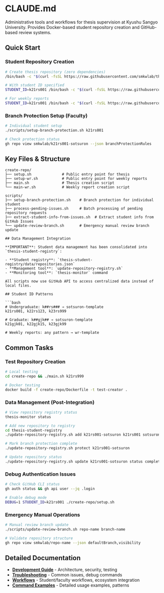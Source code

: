 # CLAUDE.md

Administrative tools and workflows for thesis supervision at Kyushu Sangyo University. Provides Docker-based student repository creation and GitHub-based review systems.

## Quick Start

### Student Repository Creation
```bash
# Create thesis repository (zero dependencies)
/bin/bash -c "$(curl -fsSL https://raw.githubusercontent.com/smkwlab/thesis-management-tools/main/create-repo/setup.sh)"

# With student ID specified
STUDENT_ID=k21rs001 /bin/bash -c "$(curl -fsSL https://raw.githubusercontent.com/smkwlab/thesis-management-tools/main/create-repo/setup.sh)"

# For weekly reports
STUDENT_ID=k21rs001 /bin/bash -c "$(curl -fsSL https://raw.githubusercontent.com/smkwlab/thesis-management-tools/main/create-repo/setup-wr.sh)"
```

### Branch Protection Setup (Faculty)
```bash
# Individual student setup
./scripts/setup-branch-protection.sh k21rs001

# Check protection status
gh repo view smkwlab/k21rs001-sotsuron --json branchProtectionRules
```

## Key Files & Structure

```
create-repo/
├── setup.sh              # Public entry point for thesis
├── setup-wr.sh           # Public entry point for weekly reports
├── main.sh               # Thesis creation script
└── main-wr.sh            # Weekly report creation script

scripts/
├── setup-branch-protection.sh    # Branch protection for individual student
├── process-pending-issues.sh     # Batch processing of pending repository requests
├── extract-student-info-from-issues.sh  # Extract student info from GitHub Issues
└── update-review-branch.sh       # Emergency manual review branch update

## Data Management Integration

**IMPORTANT**: Student data management has been consolidated into `thesis-student-registry`:

- **Student registry**: `thesis-student-registry/data/repositories.json`
- **Management tool**: `update-repository-registry.sh` 
- **Monitoring tool**: `thesis-monitor` command

All scripts now use GitHub API to access centralized data instead of local files.

## Student ID Patterns

```bash
# Undergraduate: k##rs### → sotsuron-template
k21rs001, k22rs123, k23rs999

# Graduate: k##gjk## → sotsuron-template  
k21gjk01, k22gjk15, k23gjk99

# Weekly reports: any pattern → wr-template
```

## Common Tasks

### Test Repository Creation
```bash
# Local testing
cd create-repo && ./main.sh k21rs999

# Docker testing
docker build -f create-repo/Dockerfile -t test-creator .
```

### Data Management (Post-Integration)
```bash
# View repository registry status
thesis-monitor status

# Add new repository to registry
cd thesis-student-registry
./update-repository-registry.sh add k21rs001-sotsuron k21rs001 sotsuron active

# Mark branch protection complete
./update-repository-registry.sh protect k21rs001-sotsuron

# Update repository status
./update-repository-registry.sh update k21rs001-sotsuron status completed
```

### Debug Authentication Issues
```bash
# Check GitHub CLI status
gh auth status && gh api user --jq .login

# Enable debug mode
DEBUG=1 STUDENT_ID=k21rs001 ./create-repo/setup.sh
```

### Emergency Manual Operations
```bash
# Manual review branch update
./scripts/update-review-branch.sh repo-name branch-name

# Validate repository structure
gh repo view smkwlab/repo-name --json defaultBranch,visibility
```

## Detailed Documentation

- **[Development Guide](docs/CLAUDE-DEVELOPMENT.md)** - Architecture, security, testing
- **[Troubleshooting](docs/CLAUDE-TROUBLESHOOTING.md)** - Common issues, debug commands
- **[Workflows](docs/CLAUDE-WORKFLOWS.md)** - Student/faculty workflows, ecosystem integration
- **[Command Examples](docs/CLAUDE-EXAMPLES.md)** - Detailed usage examples, patterns